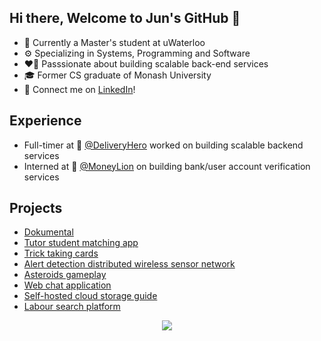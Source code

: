 ## Hi there, Welcome to Jun's GitHub 👋
- 🏫 Currently a Master's student at uWaterloo
- ⚙️ Specializing in Systems, Programming and Software
- ❤️‍🔥 Passsionate about building scalable back-end services
- 🎓 Former CS graduate of Monash University
- 🔗 Connect me on [LinkedIn](https://www.linkedin.com/in/itsjunqing/)!

## Experience 
- Full-timer at 🍱 [@DeliveryHero](https://github.com/deliveryhero) worked on building scalable backend services
- Interned at 🏦 [@MoneyLion](https://github.com/moneylion) on building bank/user account verification services

## Projects
- [Dokumental](https://github.com/itsjunqing/dokumental) 
- [Tutor student matching app](https://github.com/itsjunqing/tutor-student-matching)
- [Trick taking cards](https://github.com/itsjunqing/trick-taking-cards)
- [Alert detection distributed wireless sensor network](https://github.com/itsjunqing/alert-detection-distributed-wsn-mpi)
- [Asteroids gameplay](https://github.com/itsjunqing/asteriods)
- [Web chat application](https://github.com/itsjunqing/sThrive)
- [Self-hosted cloud storage guide](https://github.com/itsjunqing/tgf)
- [Labour search platform](https://github.com/itsjunqing/hackthevalley)

<p align="center">
<img src="https://streak-stats.demolab.com?user=itsjunqing&theme=monokai&hide_border=true&border_radius=10&date_format=M%20j%5B%2C%20Y%5D" />
</p>
